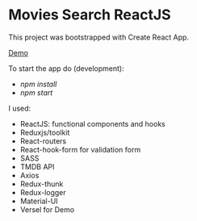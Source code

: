 # Movies Search  ReactJS

This project was bootstrapped with Create React App.

[Demo](https://searchmovies-opal.vercel.app/)

To start the app do (development):
* *npm install*
* *npm start*

I used:
* ReactJS: functional components and hooks
* Reduxjs/toolkit
* React-routers
* React-hook-form for validation form
* SASS
* TMDB API
* Axios
* Redux-thunk
* Redux-logger
* Material-UI
* Versel for Demo
